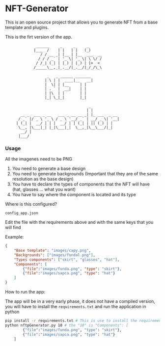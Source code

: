 # NFT-Generator
This is an open source project that allows you to generate NFT from a base template and plugins.

This is the firt version of the app.
```
              ______     _     _     _      
             |___  /    | |   | |   (_)     
                / / __ _| |__ | |__  ___  __
               / / / _` | '_ \| '_ \| \ \/ /
              / /_| (_| | |_) | |_) | |>  < 
             /_____\__,_|_.__/|_.__/|_/_/\_\
                                                               
                   _   _ ______ _______ 
                  | \ | |  ____|__   __|
                  |  \| | |__     | |   
                  | . ` |  __|    | |   
                  | |\  | |       | |   
                  |_| \_|_|       |_|   
                                    
                                      _             
                                     | |            
       __ _  ___ _ __   ___ _ __ __ _| |_ ___  _ __ 
      / _` |/ _ \ '_ \ / _ \ '__/ _` | __/ _ \| '__|
     | (_| |  __/ | | |  __/ | | (_| | || (_) | |   
      \__, |\___|_| |_|\___|_|  \__,_|\__\___/|_|   
       __/ |                                        
      |___/   
```

### **Usage**
All the imagenes need to be PNG
1. You need to generate a base design
2. You need to generate backgrounds (Important that they are of the same resolution as the base design)
3. You have to declare the types of components that the NFT will have (hat, glasses ... what you want)
4. You have to say where the component is located and its type

Where is this configured?
```
config_app.json
```
Edit the file with the requirements above and with the same keys that you will find

Example:
```json
{
    "Base template": "images/capy.png",
    "Backgrounds": ["images/fundal.png"],
    "Types components": ["skirt", "glasses", "hat"],
    "Components": [
        {"file":"images/funda.png", "type": "skirt"},
        {"file":"images/sapca.png", "type": "hat"}
    ]
}
```

How to run the app:

The app will be in a very early phase, it does not have a compiled version, you will have to install the `requirements.txt` and run the application in python

```sh
pip install -r requirements.txt # This is use to install the requirements of the app
python nftpGenerator.py 10 # the "10" is "Components": [
        {"file":"images/funda.png", "type": "skirt"},
        {"file":"images/sapca.png", "type": "hat"}
    ]